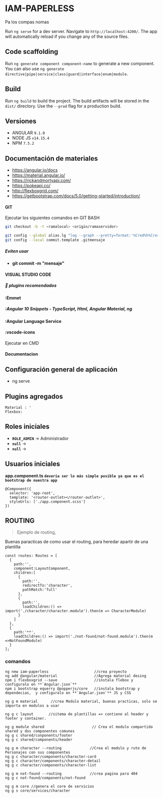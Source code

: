# IAM-PAPERLESS
Pa los compas nomas

Run `ng serve` for a dev server. Navigate to `http://localhost:4200/`. The app will automatically reload if you change any of the source files.

## Code scaffolding

Run `ng generate component component-name` to generate a new component. You can also use `ng generate directive|pipe|service|class|guard|interface|enum|module`.

## Build

Run `ng build` to build the project. The build artifacts will be stored in the `dist/` directory. Use the `--prod` flag for a production build.


## Versiones

* ANGULAR `9.1.0`
* NODE JS `v14.15.4`
* NPM `7.5.2`

## Documentación de materiales
* https://angular.io/docs
* https://material.angular.io/
* https://rickandmortyapi.com/
* https://pokeapi.co/
* http://flexboxgrid.com/
* https://getbootstrap.com/docs/5.0/getting-started/introduction/


#### GIT

Ejecutar los siguientes comandos en GIT BASH
```bash
git checkout -b -t <ramalocal> <origin/ramaservidor>

git config --global alias.lg "log --graph --pretty=format:'%Cred%h%Creset -%C(yellow)%d%Creset %s %Cgreen(%cr) %C(bold blue)<%an>%Creset' --abbrev-commit --date=relative"
git config --local commit.template .gitmensaje
```
##### Eviten usar

* **git commit -m "mensaje"**

#### VISUAL STUDIO CODE

##### :muscle: plugins recomendados 
#### :Emmet
##### :Angular 10 Snippets - TypeScript, Html, Angular Material, ng
#### :Angular Language Service
#### :vscode-icons

Ejecutar en CMD 



#### Documentacion


## Configuración general de aplicación
* ng serve 


## Plugins agregados
```
Material : '
Flexbox: 
```

## Roles iniciales

* **`ROLE_ADMIN`** -> Administrador
* **`null`** -> 
* **`null`** -> 

 
## Usuarios iniciales




**app.component.ts `deveria ser lo más simple posible ya que es el bootstrap de nuestra app`**

```
@Component({
  selector: 'app-root',
  template: '<router-outlet></router-outlet>',
  styleUrls: ['./app.component.scss']
})
```


## ROUTING

> Ejemplo de  routing, 

Buenas paracticas de como usar el routing, para heredar apartir de una plantilla

```
const routes: Routes = [
  {
    path:'',
    component:LayoutComponent,
    children:[
      {
        path:'',
        redirectTo:'character',
        pathMatch:'full'
      },
      {
        path:'',
        loadChildren:() => import('./character/character.module').then(m => CharacterModule)
      }
    ]
  },
  {
    path:'**',
    loadChildren:() => import('./not-found/not-found.module').then(m =>NotFoundModule)
  }
];
```
### comandos 
```
ng new iam-paperless                     //crea proyecto
ng add @angular/material                 //Agrega material desing
npm i flexboxgrid --save                 //instala flebox y configuralo en **`Angular.json`** 
npm i bootstrap equerry @popperjs/core   //instala bootstrap y dependecias,  y configuralo en **`Angular.json`** JS y CSS

ng g m material      //crea Modulo material, buenas practicas, solo se importa en modulos a usar

ng g c layout       //sitema de plantillas => contiene al header y footer y container.                                  

ng g module shared                      // Crea el modulo compartido shared y dos componentes comunes
ng g c shared/conponents/footer  
ng g c shared/components/header    

ng g m character --routing             //Crea el modulo y rute de Personajes con sus componentes
ng g c character/components/character-card   
ng g c character/components/character-detail                                                                         
ng g c character/components/character-list                                                                           

ng g m not-found --routing             //crea pagina para 404
ng g c not-found/components/not-found   

ng g m core //genera el core de servicios
ng g s core/services/character 
```
